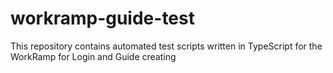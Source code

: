 # workramp-guide-test
This repository contains automated test scripts written in TypeScript for the WorkRamp for Login and Guide creating
